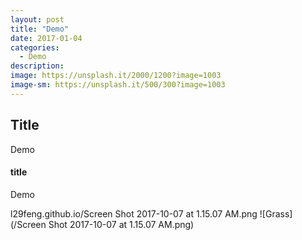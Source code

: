 ```yaml
---
layout: post
title: "Demo"
date: 2017-01-04
categories:
  - Demo
description: 
image: https://unsplash.it/2000/1200?image=1003
image-sm: https://unsplash.it/500/300?image=1003
---
```


## Title
Demo
#### title

Demo

l29feng.github.io/Screen Shot 2017-10-07 at 1.15.07 AM.png
![Grass](/Screen Shot 2017-10-07 at 1.15.07 AM.png)
